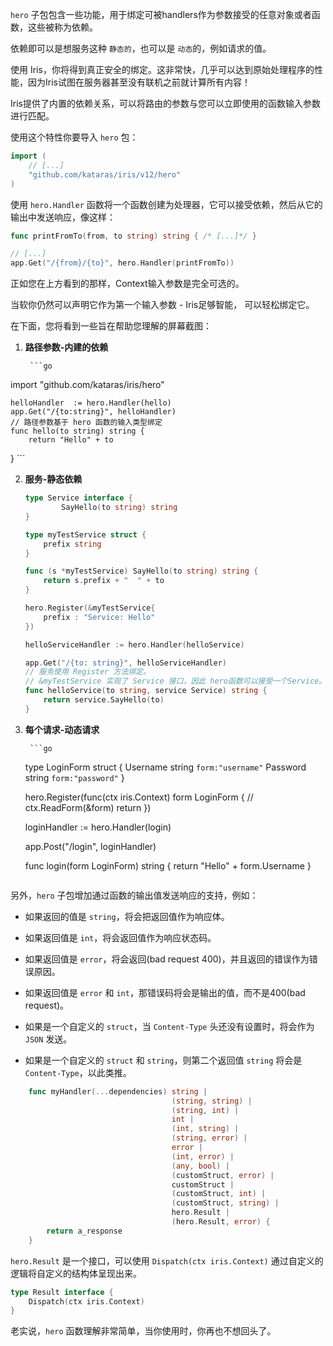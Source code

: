 `hero` 子包包含一些功能，用于绑定可被handlers作为参数接受的任意对象或者函数，这些被称为依赖。

依赖即可以是想服务这种 `静态的`，也可以是 `动态`的，例如请求的值。

使用 Iris，你将得到真正安全的绑定。这非常快，几乎可以达到原始处理程序的性能，因为Iris试图在服务器甚至没有联机之前就计算所有内容！

Iris提供了内置的依赖关系，可以将路由的参数与您可以立即使用的函数输入参数进行匹配。

使用这个特性你要导入 `hero` 包：

```go
import (
    // [...]
    "github.com/kataras/iris/v12/hero"
)
```

使用 `hero.Handler` 函数将一个函数创建为处理器，它可以接受依赖，然后从它的输出中发送响应，像这样：


```go
func printFromTo(from, to string) string { /* [...]*/ }

// [...]
app.Get("/{from}/{to}", hero.Handler(printFromTo))
```

正如您在上方看到的那样，Context输入参数是完全可选的。

当软你仍然可以声明它作为第一个输入参数 - Iris足够智能， 可以轻松绑定它。

在下面，您将看到一些旨在帮助您理解的屏幕截图：

1. **路径参数-内建的依赖**
	
		```go
import "github.com/kataras/iris/hero"
	
	helloHandler  := hero.Handler(hello)
	app.Get("/{to:string}", helloHandler)
	// 路径参数基于 hero 函数的输入类型绑定
	func hello(to string) string {
		return "Hello" + to
}
	```
	
2. **服务-静态依赖**

    ```go
    type Service interface {
    		SayHello(to string) string
    }
    
    type myTestService struct {
    	prefix string
    }
    
    func (s *myTestService) SayHello(to string) string {
    	return s.prefix + "  " + to
    }
    
    hero.Register(&myTestService{
    	prefix : "Service: Hello"
    })
    
    helloServiceHandler := hero.Handler(helloService)
    
    app.Get("/{to: string}", helloServiceHandler)
    // 服务使用 Register 方法绑定。
    // &myTestService 实现了 Service 接口，因此 hero函数可以接受一个Service。
    func helloService(to string, service Service) string {
    	return service.SayHello(to)
    }
    ```

3. **每个请求-动态请求**

		```go
	type LoginForm struct {
			Username string `form:"username"`
			Password  string `form:"password"`
	}
	
	hero.Register(func(ctx iris.Context) form LoginForm {
		// 
		ctx.ReadForm(&form)
		return
	})
	
	loginHandler := hero.Handler(login)
	
	app.Post("/login", loginHandler)
	
	func login(form LoginForm) string {
		return "Hello" + form.Username
	}
	```

另外，`hero` 子包增加通过函数的输出值发送响应的支持，例如：

- 如果返回的值是 `string`，将会把返回值作为响应体。

- 如果返回值是 `int`，将会返回值作为响应状态码。

- 如果返回值是 `error`，将会返回(bad request 400)，并且返回的错误作为错误原因。

- 如果返回值是 `error` 和 `int`，那错误码将会是输出的值，而不是400(bad request)。

- 如果是一个自定义的 `struct`，当 `Content-Type` 头还没有设置时，将会作为 `JSON` 发送。

- 如果是一个自定义的 `struct` 和 `string`，则第二个返回值 `string` 将会是 `Content-Type`，以此类推。

```go
	func myHandler(...dependencies) string |
	                                (string, string) |
	                                (string, int) |
	                                int |
	                                (int, string) |
	                                (string, error) |
	                                error |
	                                (int, error) |
	                                (any, bool) |
	                                (customStruct, error) |
	                                customStruct |
	                                (customStruct, int) |
	                                (customStruct, string) |
	                                hero.Result |
	                                (hero.Result, error) {
	    return a_response
	}
```

`hero.Result` 是一个接口，可以使用 `Dispatch(ctx iris.Context)` 通过自定义的逻辑将自定义的结构体呈现出来。

```go
type Result interface {
    Dispatch(ctx iris.Context)
}
```

老实说，`hero` 函数理解非常简单，当你使用时，你再也不想回头了。
